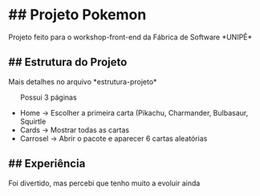 <h1> ## Projeto Pokemon</h1>
<div>
<p>
   Projeto feito para o workshop-front-end da Fábrica de Software *UNIPÊ*
</p>
</div>
  
<div>
   <h2> ## Estrutura do Projeto </h2>
   <p> Mais detalhes no arquivo *estrutura-projeto* </p>
   <ul>
      <p> Possui 3 páginas </p>
      <li>Home -> Escolher a primeira carta (Pikachu, Charmander, Bulbasaur, Squirtle </li>
      <li>Cards -> Mostrar todas as cartas</li>
      <li>Carrosel -> Abrir o pacote e aparecer 6 cartas aleatórias</li>
   </ul>
</div>

<div>
   <h2> ## Experiência </h2>
   <p> Foi divertido, mas percebi que tenho muito a evoluir ainda </p>
</div>

